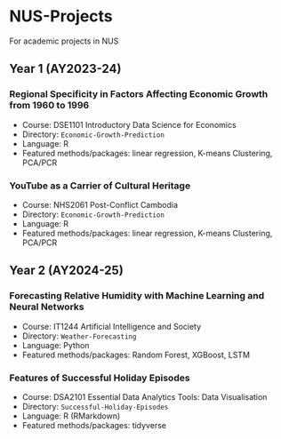 # NUS-Projects
For academic projects in NUS

## Year 1 (AY2023-24)


### Regional Specificity in Factors Affecting Economic Growth from 1960 to 1996
- Course: DSE1101 Introductory Data Science for Economics
- Directory: `Economic-Growth-Prediction`
- Language: R
- Featured methods/packages: linear regression, K-means Clustering, PCA/PCR

### YouTube as a Carrier of Cultural Heritage
- Course: NHS2061 Post-Conflict Cambodia
- Directory: `Economic-Growth-Prediction`
- Language: R
- Featured methods/packages: linear regression, K-means Clustering, PCA/PCR

## Year 2 (AY2024-25)


### Forecasting Relative Humidity with Machine Learning and Neural Networks
- Course: IT1244 Artificial Intelligence and Society
- Directory: `Weather-Forecasting`
- Language: Python
- Featured methods/packages: Random Forest, XGBoost, LSTM


### Features of Successful Holiday Episodes
- Course: DSA2101 Essential Data Analytics Tools: Data Visualisation
- Directory: `Successful-Holiday-Episodes`
- Language: R (RMarkdown)
- Featured methods/packages: tidyverse
